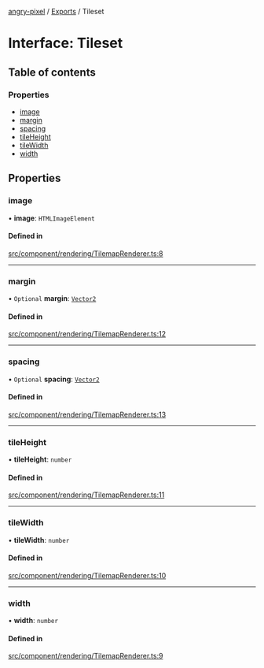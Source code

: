 [angry-pixel](../README.md) / [Exports](../modules.md) / Tileset

# Interface: Tileset

## Table of contents

### Properties

- [image](Tileset.md#image)
- [margin](Tileset.md#margin)
- [spacing](Tileset.md#spacing)
- [tileHeight](Tileset.md#tileheight)
- [tileWidth](Tileset.md#tilewidth)
- [width](Tileset.md#width)

## Properties

### image

• **image**: `HTMLImageElement`

#### Defined in

[src/component/rendering/TilemapRenderer.ts:8](https://github.com/angry-pixel-studio/angry-pixel-engine/blob/88e4d4a/src/component/rendering/TilemapRenderer.ts#L8)

___

### margin

• `Optional` **margin**: [`Vector2`](../classes/Vector2.md)

#### Defined in

[src/component/rendering/TilemapRenderer.ts:12](https://github.com/angry-pixel-studio/angry-pixel-engine/blob/88e4d4a/src/component/rendering/TilemapRenderer.ts#L12)

___

### spacing

• `Optional` **spacing**: [`Vector2`](../classes/Vector2.md)

#### Defined in

[src/component/rendering/TilemapRenderer.ts:13](https://github.com/angry-pixel-studio/angry-pixel-engine/blob/88e4d4a/src/component/rendering/TilemapRenderer.ts#L13)

___

### tileHeight

• **tileHeight**: `number`

#### Defined in

[src/component/rendering/TilemapRenderer.ts:11](https://github.com/angry-pixel-studio/angry-pixel-engine/blob/88e4d4a/src/component/rendering/TilemapRenderer.ts#L11)

___

### tileWidth

• **tileWidth**: `number`

#### Defined in

[src/component/rendering/TilemapRenderer.ts:10](https://github.com/angry-pixel-studio/angry-pixel-engine/blob/88e4d4a/src/component/rendering/TilemapRenderer.ts#L10)

___

### width

• **width**: `number`

#### Defined in

[src/component/rendering/TilemapRenderer.ts:9](https://github.com/angry-pixel-studio/angry-pixel-engine/blob/88e4d4a/src/component/rendering/TilemapRenderer.ts#L9)

